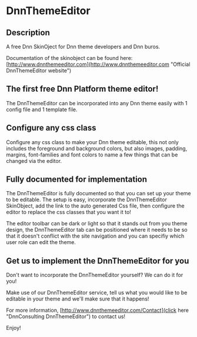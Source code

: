 # DnnThemeEditor 
## Description

A free Dnn SkinOject for Dnn theme developers and Dnn buros.

Documentation of the skinobject can be found here: [http://www.dnnthemeeditor.com](http://www.dnnthemeeditor.com "Official DnnThemeEditor website")

## The first free Dnn Platform theme editor!
The DnnThemeEditor can be incorporated into any Dnn theme easily with 1 config file and 1 template file.

## Configure any css class
Configure any css class to make your Dnn theme editable, this not only includes the foreground and background colors, but also images, padding, margins, font-families and font colors to name a few things that can be changed via the editor.

## Fully documented for implementation
The DnnThemeEditor is fully documented so that you can set up your theme to be editable. The setup is easy, incorporate the DnnThemeEditor SkinObject, add the link to the auto generated Css file, then configure the editor to replace the css classes that you want it to!

The editor toolbar can be dark or light so that it stands out from you theme design, the DnnThemeEditor tab can be positioned where it needs to be so that it doesn't conflict with the site navigation and you can specifiy which user role can edit the theme.

## Get us to implement the DnnThemeEditor for you
Don't want to incorporate the DnnThemeEditor yourself? We can do it for you!

Make use of our DnnThemeEditor service, tell us what you would like to be editable in your theme and we'll make sure that it happens!

For more information, [http://www.dnnthemeeditor.com/Contact](click here "DnnConsulting DnnThemeEditor") to contact us!


Enjoy!
